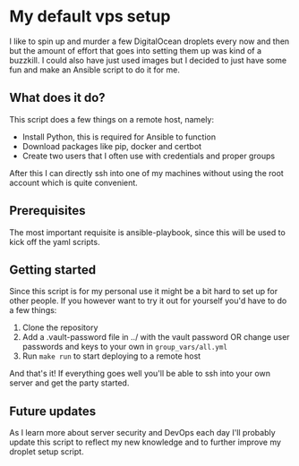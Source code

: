 # My default vps setup

I like to spin up and murder a few DigitalOcean droplets every now and then but the amount of
effort that goes into setting them up was kind of a buzzkill. I could also have just
used images but I decided to just have some fun and make an Ansible script to do it for me.

## What does it do?

This script does a few things on a remote host, namely:
- Install Python, this is required for Ansible to function
- Download packages like pip, docker and certbot
- Create two users that I often use with credentials and proper groups

After this I can directly ssh into one of my machines without using the root account which
is quite convenient. 

## Prerequisites

The most important requisite is ansible-playbook, since this will be used
to kick off the yaml scripts.

## Getting started

Since this script is for my personal use it might be a bit hard to set up for other people.
If you however want to try it out for yourself you'd have to do a few things:

1. Clone the repository
2. Add a .vault-password file in ../ with the vault password OR change user passwords and keys to your own in `group_vars/all.yml`
3. Run `make run` to start deploying to a remote host

And that's it! If everything goes well you'll be able to ssh into your own server and
get the party started.

## Future updates

As I learn more about server security and DevOps each day I'll probably update this script
to reflect my new knowledge and to further improve my droplet setup script. 